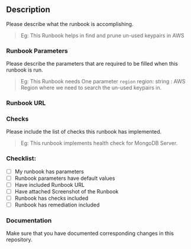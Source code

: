 ## Description
Please describe what the runbook is accomplishing. 

>  Eg: This Runbook helps in find and prune un-used keypairs in AWS


### Runbook Parameters
Please describe the parameters that are required to be filled when this runbook is run.

> Eg: This Runbook needs One parameter `region`
>    region: string : AWS Region where we need to search the un-used keypairs in.

### Runbook URL
<!--
This is optional. If the Runbook was developed on say unSkript hosted tenants, Please
specify the URL to the Runbook.  
-->

### Checks
Please include the list of checks this runbook has implemented. 

> Eg: This runbook implements health check for MongoDB Server.

### Checklist:
- [ ] My runbook has parameters
- [ ] Runbook parameters have default values
- [ ] Have included Runbook URL
- [ ] Have attached Screenshot of the Runbook
- [ ] Runbook has checks included 
- [ ] Runbook has remediation included

### Documentation
Make sure that you have documented corresponding changes in this repository. 

<!--
Include __important__ links regarding the implementation of this PR.
This usually includes and reference documentation about how to detect the issue
and links (if any) to the remediation of the issue.
-->
